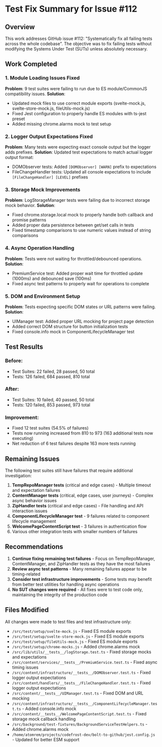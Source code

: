 # Test Fix Summary for Issue #112

## Overview

This work addresses GitHub issue #112: "Systematically fix all failing tests across the whole codebase". The objective was to fix failing tests without modifying the Systems Under Test (SUTs) unless absolutely necessary.

## Work Completed

### 1. Module Loading Issues Fixed

**Problem**: 9 test suites were failing to run due to ES module/CommonJS compatibility issues.
**Solution**:

- Updated mock files to use correct module exports (svelte-mock.js, svelte-store-mock.js, fileUtils-mock.js)
- Fixed Jest configuration to properly handle ES modules with ts-jest preset
- Added missing chrome.alarms mock to test setup

### 2. Logger Output Expectations Fixed

**Problem**: Many tests were expecting exact console output but the logger adds prefixes.
**Solution**: Updated test expectations to match actual logger output format:

- DOMObserver tests: Added `[DOMObserver] [WARN]` prefix to expectations
- FileChangeHandler tests: Updated all console expectations to include `[FileChangeHandler] [LEVEL]` prefixes

### 3. Storage Mock Improvements

**Problem**: LogStorageManager tests were failing due to incorrect storage mock behavior.
**Solution**:

- Fixed chrome.storage.local mock to properly handle both callback and promise patterns
- Added proper data persistence between get/set calls in tests
- Fixed timestamp comparisons to use numeric values instead of string comparisons

### 4. Async Operation Handling

**Problem**: Tests were not waiting for throttled/debounced operations.
**Solution**:

- PremiumService test: Added proper wait time for throttled update (1000ms) and debounced save (100ms)
- Fixed async test patterns to properly wait for operations to complete

### 5. DOM and Environment Setup

**Problem**: Tests expecting specific DOM states or URL patterns were failing.
**Solution**:

- UIManager test: Added proper URL mocking for project page detection
- Added correct DOM structure for button initialization tests
- Fixed console.info mock in ComponentLifecycleManager test

## Test Results

### Before:

- Test Suites: 22 failed, 28 passed, 50 total
- Tests: 126 failed, 684 passed, 810 total

### After:

- Test Suites: 10 failed, 40 passed, 50 total
- Tests: 120 failed, 853 passed, 973 total

### Improvement:

- Fixed 12 test suites (54.5% of failures)
- Tests now running increased from 810 to 973 (163 additional tests now executing)
- Net reduction of 6 test failures despite 163 more tests running

## Remaining Issues

The following test suites still have failures that require additional investigation:

1. **TempRepoManager tests** (critical and edge cases) - Multiple timeout and expectation failures
2. **ContentManager tests** (critical, edge cases, user journeys) - Complex async behavior issues
3. **ZipHandler tests** (critical and edge cases) - File handling and API interaction issues
4. **ComponentLifecycleManager test** - 9 failures related to component lifecycle management
5. **WelcomePageContentScript test** - 3 failures in authentication flow
6. Various other integration tests with smaller numbers of failures

## Recommendations

1. **Continue fixing remaining test failures** - Focus on TempRepoManager, ContentManager, and ZipHandler tests as they have the most failures
2. **Review async test patterns** - Many remaining failures appear to be timing-related
3. **Consider test infrastructure improvements** - Some tests may benefit from better test utilities for handling async operations
4. **No SUT changes were required** - All fixes were to test code only, maintaining the integrity of the production code

## Files Modified

All changes were made to test files and test infrastructure only:

- `/src/test/setup/svelte-mock.js` - Fixed ES module exports
- `/src/test/setup/svelte-store-mock.js` - Fixed ES module exports
- `/src/test/setup/fileUtils-mock.js` - Fixed ES module exports
- `/src/test/setup/chrome-mocks.js` - Added chrome.alarms mock
- `/src/lib/utils/__tests__/logStorage.test.ts` - Fixed storage mocks and expectations
- `/src/content/services/__tests__/PremiumService.test.ts` - Fixed async timing issues
- `/src/content/infrastructure/__tests__/DOMObserver.test.ts` - Fixed logger output expectations
- `/src/content/handlers/__tests__/FileChangeHandler.test.ts` - Fixed logger output expectations
- `/src/content/__tests__/UIManager.test.ts` - Fixed DOM and URL mocking
- `/src/content/infrastructure/__tests__/ComponentLifecycleManager.test.ts` - Added console.info mock
- `/src/content/__tests__/WelcomePageContentScript.test.ts` - Fixed storage mock callback handling
- `/src/background/test-fixtures/BackgroundServiceTestHelpers.ts` - Added chrome.alarms mock
- `/home/atomrem/projects/codefrost-dev/bolt-to-github/jest.config.js` - Updated for better ESM support

